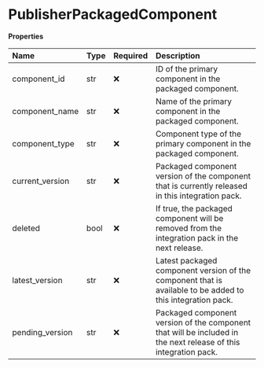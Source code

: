 # PublisherPackagedComponent

**Properties**

| Name            | Type | Required | Description                                                                                                     |
| :-------------- | :--- | :------- | :-------------------------------------------------------------------------------------------------------------- |
| component_id    | str  | ❌       | ID of the primary component in the packaged component.                                                          |
| component_name  | str  | ❌       | Name of the primary component in the packaged component.                                                        |
| component_type  | str  | ❌       | Component type of the primary component in the packaged component.                                              |
| current_version | str  | ❌       | Packaged component version of the component that is currently released in this integration pack.                |
| deleted         | bool | ❌       | If true, the packaged component will be removed from the integration pack in the next release.                  |
| latest_version  | str  | ❌       | Latest packaged component version of the component that is available to be added to this integration pack.      |
| pending_version | str  | ❌       | Packaged component version of the component that will be included in the next release of this integration pack. |

